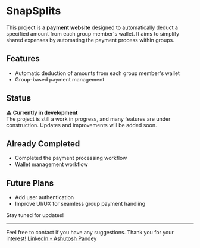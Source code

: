 # SnapSplits

This project is a **payment website** designed to automatically deduct a specified amount from each group member's wallet. It aims to simplify shared expenses by automating the payment process within groups.

## Features
- Automatic deduction of amounts from each group member's wallet
- Group-based payment management

## Status
⚠️ **Currently in development**  
The project is still a work in progress, and many features are under construction. Updates and improvements will be added soon.

## Already Completed
- Completed the payment processing workflow
- Wallet management workflow

## Future Plans
- Add user authentication
- Improve UI/UX for seamless group payment handling

Stay tuned for updates!

---

Feel free to contact if you have any suggestions. Thank you for your interest!
[LinkedIn - Ashutosh Pandey](https://www.linkedin.com/in/ashutosh-pandey-227885159/)
